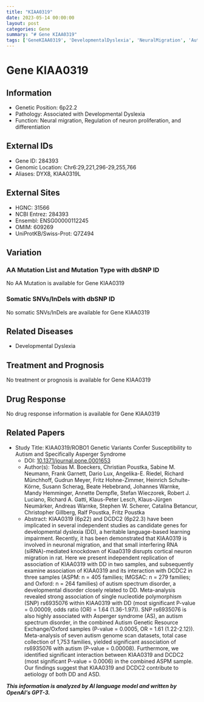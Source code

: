 ```yaml
---
title: "KIAA0319"
date: 2023-05-14 00:00:00
layout: post
categories: Gene
summary: "# Gene KIAA0319"
tags: ['GeneKIAA0319', 'DevelopmentalDyslexia', 'NeuralMigration', 'Autism', 'NeuronProliferation', 'NeuronDifferentiation', 'AssociationStudy', 'MetaAnalysis']
---
```


# Gene KIAA0319

## Information

- Genetic Position: 6p22.2
- Pathology: Associated with Developmental Dyslexia
- Function: Neural migration, Regulation of neuron proliferation, and differentiation

## External IDs 

- Gene ID: 284393
- Genomic Location: Chr6:29,221,296-29,255,766
- Aliases: DYX8, KIAA0319L

## External Sites 

- HGNC: 31566
- NCBI Entrez: 284393 
- Ensembl: ENSG00000112245
- OMIM: 609269 
- UniProtKB/Swiss-Prot: Q7Z494

## Variation

### AA Mutation List and Mutation Type with dbSNP ID 

No AA Mutation is available for Gene KIAA0319

### Somatic SNVs/InDels with dbSNP ID 

No somatic SNVs/InDels are available for Gene KIAA0319

## Related Diseases

- Developmental Dyslexia 

## Treatment and Prognosis 

No treatment or prognosis is available for Gene KIAA0319

## Drug Response 

No drug response information is available for Gene KIAA0319

## Related Papers 

- Study Title: KIAA0319/ROBO1 Genetic Variants Confer Susceptibility to Autism and Specifically Asperger Syndrome
  - DOI: [10.1371/journal.pone.0001653]([Click](https://doi.org/10.1371/journal.pone.0001653))
  - Author(s): Tobias M. Boeckers, Christian Poustka, Sabine M. Neumann, Frank Garnett, Dario Lux, Angelika-E. Riedel, Richard Münchhoff, Gudrun Meyer, Fritz Hohne-Zimmer, Heinrich Schulte-Körne, Susann Scherag, Beate Hebebrand, Johannes Warnke, Mandy Hemminger, Annette Dempfle, Stefan Wieczorek, Robert J. Luciano, Richard A. Gatti, Klaus-Peter Lesch, Klaus-Jürgen Neumärker, Andreas Warnke, Stephen W. Scherer, Catalina Betancur, Christopher Gillberg, Ralf Poustka, Fritz Poustka
  - Abstract: KIAA0319 (6p22) and DCDC2 (6p22.3) have been implicated in several independent studies as candidate genes for developmental dyslexia (DD), a heritable language-based learning impairment. Recently, it has been demonstrated that KIAA0319 is involved in neuronal migration, and that small interfering RNA (siRNA)-mediated knockdown of Kiaa0319 disrupts cortical neuron migration in rat. Here we present independent replication of association of KIAA0319 with DD in two samples, and subsequently examine association of KIAA0319 and its interaction with DCDC2 in three samples (ASPM: n = 405 families; IMGSAC: n = 279 families; and Oxford: n = 264 families) of autism spectrum disorder, a developmental disorder closely related to DD. Meta-analysis revealed strong association of single nucleotide polymorphism (SNP) rs6935076 within KIAA0319 with DD (most significant P-value = 0.00009, odds ratio (OR) = 1.64 (1.36-1.97)). SNP rs6935076 is also highly associated with Asperger syndrome (AS), an autism spectrum disorder, in the combined Autism Genetic Resource Exchange/Oxford samples (P-value = 0.0005, OR = 1.61 (1.22-2.12)). Meta-analysis of seven autism genome scan datasets, total case collection of 1,753 families, yielded significant association of rs6935076 with autism (P-value = 0.00008). Furthermore, we identified significant interaction between KIAA0319 and DCDC2 (most significant P-value = 0.0006) in the combined ASPM sample. Our findings suggest that KIAA0319 and DCDC2 contribute to aetiology of both DD and ASD.

**_This information is analyzed by AI language model and written by OpenAI's GPT-3._**